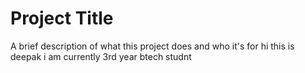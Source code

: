 
# Project Title

A brief description of what this project does and who it's for
 hi this is deepak i am currently 3rd year btech studnt
